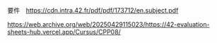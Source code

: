 要件　https://cdn.intra.42.fr/pdf/pdf/173712/en.subject.pdf

https://web.archive.org/web/20250429115023/https://42-evaluation-sheets-hub.vercel.app/Cursus/CPP08/